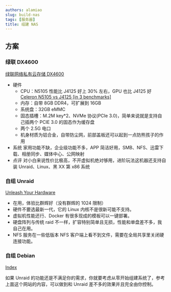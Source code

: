 ```yaml
---
authors: alamiao
slug: build-nas
tags: [服务器]
title: 组建 NAS
---
```


<!-- truncate -->

## 方案

### 绿联 DX4600

[绿联网络私有云存储 DX4600](https://www.lulian.cn/product/994-cn.html)

- 硬件
  - CPU：N5105 性能比 J4125 好上 30% 左右，GPU 也比 J4125 好
    [Celeron N5105 vs J4125 [in 3 benchmarks]](https://technical.city/en/cpu/Celeron-J4125-vs-Celeron-N5105)
  - 内存：自带 8GB DDR4，可扩展到 16GB
  - 系统盘：32GB eMMC
  - 固态插槽：M.2M key\*2、NVMe 协议(PCIe 3.0)，简单来说就是支持自己插两个 PCIE 3.0 的固态作为缓存盘
  - 两个 2.5G 电口
  - 机身材质为铝合金，自带防尘网，前部盖板还可以起到一点防熊孩子的作用
- 系统
  家用功能不缺，企业级功能不多，APP 简洁好用，SMB、NFS、迅雷下载、相册同步、媒体中心、公网映射
- 点评
  对小白来说性价比极高，不开虚拟机绝对够用，进阶玩法这机器还支持自装 Unraid、Linux、黑 XX 第 x86 系统

### 自组 Unraid

[Unleash Your Hardware](https://unraid.net/)

- 在用，体验比群辉好（没有群辉的 1024 限制）
- 硬件不要选最新一代，它的 Linux 内核不是很新可能不支持。
- 虚拟机性能还行、Docker 有很多现成的模板可以一键部署。
- 硬盘阵列与传统 raid 不一样，扩容特别简单且无损，性能和单盘差不多，我自己在用。
- NFS 服务在一些低版本 NFS 客户端上看不到文件，需要在全局共享里关闭硬连接功能。

### 自组 Debian

[Index](https://perfectmediaserver.com/)

如果 Unraid 的功能还是不满足你的需求，你就要考虑从零开始组建系统了，参考上面这个网站的内容，可以做到和 Unraid 差不多的效果并且完全由你控制。
